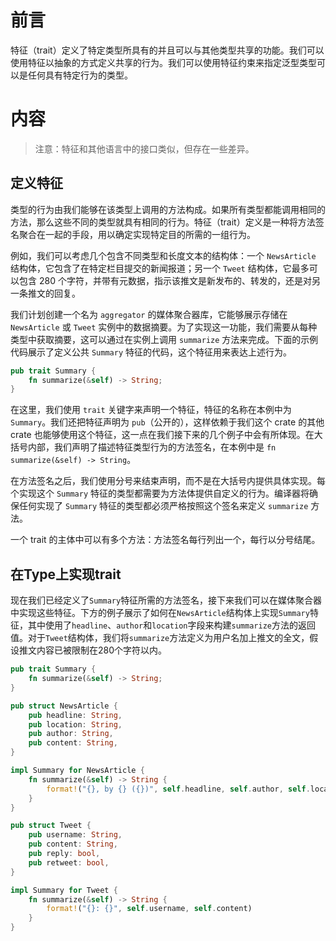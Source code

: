 # 前言

特征（trait）定义了特定类型所具有的并且可以与其他类型共享的功能。我们可以使用特征以抽象的方式定义共享的行为。我们可以使用特征约束来指定泛型类型可以是任何具有特定行为的类型。



# 内容

>注意：特征和其他语言中的接口类似，但存在一些差异。

## 定义特征

类型的行为由我们能够在该类型上调用的方法构成。如果所有类型都能调用相同的方法，那么这些不同的类型就具有相同的行为。特征（trait）定义是一种将方法签名聚合在一起的手段，用以确定实现特定目的所需的一组行为。

例如，我们可以考虑几个包含不同类型和长度文本的结构体：一个 `NewsArticle` 结构体，它包含了在特定栏目提交的新闻报道；另一个 `Tweet` 结构体，它最多可以包含 280 个字符，并带有元数据，指示该推文是新发布的、转发的，还是对另一条推文的回复。

我们计划创建一个名为 `aggregator` 的媒体聚合器库，它能够展示存储在 `NewsArticle` 或 `Tweet` 实例中的数据摘要。为了实现这一功能，我们需要从每种类型中获取摘要，这可以通过在实例上调用 `summarize` 方法来完成。下面的示例代码展示了定义公共 `Summary` 特征的代码，这个特征用来表达上述行为。

```rust
pub trait Summary {
    fn summarize(&self) -> String;
}
```

在这里，我们使用 `trait` 关键字来声明一个特征，特征的名称在本例中为 `Summary`。我们还把特征声明为 `pub`（公开的），这样依赖于我们这个 crate 的其他 crate 也能够使用这个特征，这一点在我们接下来的几个例子中会有所体现。在大括号内部，我们声明了描述特征类型行为的方法签名，在本例中是 `fn summarize(&self) -> String`。

在方法签名之后，我们使用分号来结束声明，而不是在大括号内提供具体实现。每个实现这个 `Summary` 特征的类型都需要为方法体提供自定义的行为。编译器将确保任何实现了 `Summary` 特征的类型都必须严格按照这个签名来定义 `summarize` 方法。

一个 trait 的主体中可以有多个方法：方法签名每行列出一个，每行以分号结尾。



## 在Type上实现trait

现在我们已经定义了`Summary`特征所需的方法签名，接下来我们可以在媒体聚合器中实现这些特征。下方的例子展示了如何在`NewsArticle`结构体上实现`Summary`特征，其中使用了`headline`、`author`和`location`字段来构建`summarize`方法的返回值。对于`Tweet`结构体，我们将`summarize`方法定义为用户名加上推文的全文，假设推文内容已被限制在280个字符以内。

```rust
pub trait Summary {
    fn summarize(&self) -> String;
}

pub struct NewsArticle {
    pub headline: String,
    pub location: String,
    pub author: String,
    pub content: String,
}

impl Summary for NewsArticle {
    fn summarize(&self) -> String {
        format!("{}, by {} ({})", self.headline, self.author, self.location)
    }
}

pub struct Tweet {
    pub username: String,
    pub content: String,
    pub reply: bool,
    pub retweet: bool,
}

impl Summary for Tweet {
    fn summarize(&self) -> String {
        format!("{}: {}", self.username, self.content)
    }
}
```

